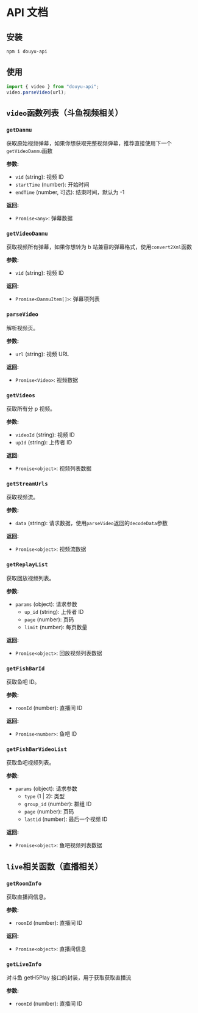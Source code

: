 # API 文档

## 安装

```bash
npm i douyu-api
```

## 使用

```ts
import { video } from "douyu-api";
video.parseVideo(url);
```

## `video`函数列表（斗鱼视频相关）

### `getDanmu`

获取原始视频弹幕，如果你想获取完整视频弹幕，推荐直接使用下一个`getVideoDanmu`函数

**参数:**

- `vid` (string): 视频 ID
- `startTime` (number): 开始时间
- `endTime` (number, 可选): 结束时间，默认为 -1

**返回:**

- `Promise<any>`: 弹幕数据

### `getVideoDanmu`

获取视频所有弹幕，如果你想转为 b 站兼容的弹幕格式，使用`convert2Xml`函数

**参数:**

- `vid` (string): 视频 ID

**返回:**

- `Promise<DanmuItem[]>`: 弹幕项列表

### `parseVideo`

解析视频页。

**参数:**

- `url` (string): 视频 URL

**返回:**

- `Promise<Video>`: 视频数据

### `getVideos`

获取所有分 p 视频。

**参数:**

- `videoId` (string): 视频 ID
- `upId` (string): 上传者 ID

**返回:**

- `Promise<object>`: 视频列表数据

### `getStreamUrls`

获取视频流。

**参数:**

- `data` (string): 请求数据，使用`parseVideo`返回的`decodeData`参数

**返回:**

- `Promise<object>`: 视频流数据

### `getReplayList`

获取回放视频列表。

**参数:**

- `params` (object): 请求参数
  - `up_id` (string): 上传者 ID
  - `page` (number): 页码
  - `limit` (number): 每页数量

**返回:**

- `Promise<object>`: 回放视频列表数据

### `getFishBarId`

获取鱼吧 ID。

**参数:**

- `roomId` (number): 直播间 ID

**返回:**

- `Promise<number>`: 鱼吧 ID

### `getFishBarVideoList`

获取鱼吧视频列表。

**参数:**

- `params` (object): 请求参数
  - `type` (1 | 2): 类型
  - `group_id` (number): 群组 ID
  - `page` (number): 页码
  - `lastid` (number): 最后一个视频 ID

**返回:**

- `Promise<object>`: 鱼吧视频列表数据

## `live`相关函数（直播相关）

### `getRoomInfo`

获取直播间信息。

**参数:**

- `roomId` (number): 直播间 ID

**返回:**

- `Promise<object>`: 直播间信息

### `getLiveInfo`

对斗鱼 getH5Play 接口的封装，用于获取获取直播流

**参数:**

- `roomId` (number): 直播间 ID
